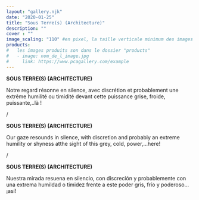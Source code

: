```yaml
---
layout: "gallery.njk"
date: "2020-01-25"
title: "Sous Terre(s) (Architecture)"
description: ""
cover : ""
image_scaling: "110" #en pixel, la taille verticale minimum des images presentes dans la gallery
products:
#   les images produits son dans le dossier "products"
#   - image: nom_de_l_image.jpg
#     link: https://www.pcagallery.com/example
---
```

**SOUS TERRE(S) (ARCHITECTURE)**

Notre regard résonne en silence, avec discrétion et probablement une extrême humilité ou timidité devant cette puissance grise, froide, puissante,..là !

/

**SOUS TERRE(S) (ARCHITECTURE)**

Our gaze resounds in silence, with discretion and probably an extreme humility or shyness atthe sight of this grey, cold, power,...here!

/

**SOUS TERRE(S) (ARCHITECTURE)**

Nuestra mirada resuena en silencio, con discreción y probablemente con una extrema humildad o timidez frente a este poder gris, frío y poderoso... ¡así!